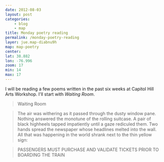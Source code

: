 ```yaml
---
date: 2012-08-03
layout: post
categories: 
    - blog
    - map
title: Monday poetry reading
permalink: /monday-poetry-reading
layer: jue.map-diabnu9h
map: map-poetry
center:
lat: 38.882
lon: -76.996
zoom: 17
min: 14
max: 17
---
```

I will be reading a few poems written in the past six weeks at Capitol Hill Arts Workshop. I'll start with _Waiting Room_.

> Waiting Room

> The air was withering as it passed through the dusty window pane.
> Nothing answered the monotune of the rolling suitcase.
> A pair of black highheels tapped impatiently until a gaze rediculed them.
> Two hands spread the newspaper whose headlines melted into the wall. 
> All that was happening in the world shrank next to the thin yellow sign:

> PASSENGERS MUST PURCHASE AND 
> VALIDATE TICKETS PRIOR TO BOARDING THE TRAIN

